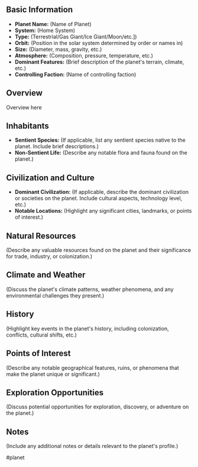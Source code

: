 ## Basic Information

- **Planet Name:** (Name of Planet)
- **System:** (Home System)
- **Type:** (Terrestrial/Gas Giant/Ice Giant/Moon/etc.])
- **Orbit:** (Position in the solar system determined by order or names in)
- **Size:** (Diameter, mass, gravity, etc.)
- **Atmosphere:** (Composition, pressure, temperature, etc.)
- **Dominant Features:** (Brief description of the planet's terrain, climate, etc.)
- **Controlling Faction:** (Name of controlling faction)

## Overview

Overview here

## Inhabitants

- **Sentient Species:** (If applicable, list any sentient species native to the planet. Include brief descriptions.)
- **Non-Sentient Life:** (Describe any notable flora and fauna found on the planet.)

## Civilization and Culture

- **Dominant Civilization:** (If applicable, describe the dominant civilization or societies on the planet. Include cultural aspects, technology level, etc.)
- **Notable Locations:** (Highlight any significant cities, landmarks, or points of interest.)

## Natural Resources

(Describe any valuable resources found on the planet and their significance for trade, industry, or colonization.)

## Climate and Weather

(Discuss the planet's climate patterns, weather phenomena, and any environmental challenges they present.)

## History

(Highlight key events in the planet's history, including colonization, conflicts, cultural shifts, etc.)

## Points of Interest

(Describe any notable geographical features, ruins, or phenomena that make the planet unique or significant.)

## Exploration Opportunities

(Discuss potential opportunities for exploration, discovery, or adventure on the planet.)

## Notes

(Include any additional notes or details relevant to the planet's profile.)

#planet
